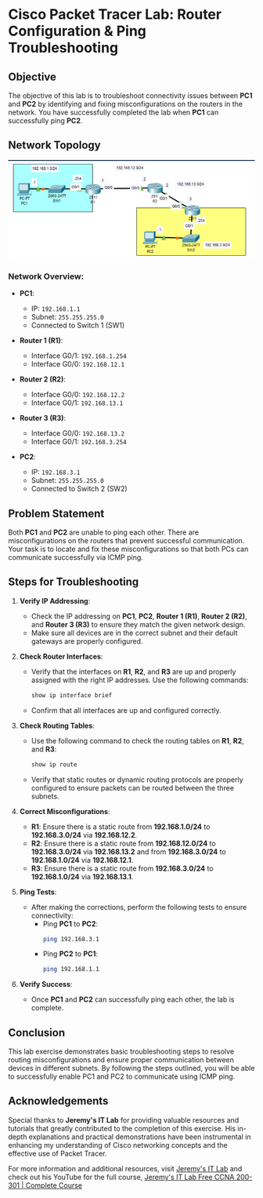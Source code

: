 # Cisco Packet Tracer Lab: Router Configuration & Ping Troubleshooting

## Objective
The objective of this lab is to troubleshoot connectivity issues between **PC1** and **PC2** by identifying and fixing misconfigurations on the routers in the network. You have successfully completed the lab when **PC1** can successfully ping **PC2**.

## Network Topology
![Network Topology](https://github.com/ro-drick/Troubleshooting-Static-Routes/blob/main/troubleshooting-static-routes.PNG)

### Network Overview:
- **PC1**:
  - IP: `192.168.1.1`
  - Subnet: `255.255.255.0`
  - Connected to Switch 1 (SW1)

- **Router 1 (R1)**:
  - Interface G0/1: `192.168.1.254`
  - Interface G0/0: `192.168.12.1`

- **Router 2 (R2)**:
  - Interface G0/0: `192.168.12.2`
  - Interface G0/1: `192.168.13.1`

- **Router 3 (R3)**:
  - Interface G0/0: `192.168.13.2`
  - Interface G0/1: `192.168.3.254`

- **PC2**:
  - IP: `192.168.3.1`
  - Subnet: `255.255.255.0`
  - Connected to Switch 2 (SW2)

## Problem Statement
Both **PC1** and **PC2** are unable to ping each other. There are misconfigurations on the routers that prevent successful communication. Your task is to locate and fix these misconfigurations so that both PCs can communicate successfully via ICMP ping.

## Steps for Troubleshooting

1. **Verify IP Addressing**:  
   - Check the IP addressing on **PC1**, **PC2**, **Router 1 (R1)**, **Router 2 (R2)**, and **Router 3 (R3)** to ensure they match the given network design.
   - Make sure all devices are in the correct subnet and their default gateways are properly configured.

2. **Check Router Interfaces**:
   - Verify that the interfaces on **R1**, **R2**, and **R3** are up and properly assigned with the right IP addresses. Use the following commands:
     ```bash
     show ip interface brief
     ```
   - Confirm that all interfaces are up and configured correctly.

3. **Check Routing Tables**:
   - Use the following command to check the routing tables on **R1**, **R2**, and **R3**:
     ```bash
     show ip route
     ```
   - Verify that static routes or dynamic routing protocols are properly configured to ensure packets can be routed between the three subnets.

4. **Correct Misconfigurations**:
   - **R1**: Ensure there is a static route from **192.168.1.0/24** to **192.168.3.0/24** via **192.168.12.2**.
   - **R2**: Ensure there is a static route from **192.168.12.0/24** to **192.168.3.0/24** via **192.168.13.2** and from **192.168.3.0/24** to **192.168.1.0/24** via **192.168.12.1**.
   - **R3**: Ensure there is a static route from **192.168.3.0/24** to **192.168.1.0/24** via **192.168.13.1**.

5. **Ping Tests**:
   - After making the corrections, perform the following tests to ensure connectivity:
     - Ping **PC1** to **PC2**:
       ```bash
       ping 192.168.3.1
       ```
     - Ping **PC2** to **PC1**:
       ```bash
       ping 192.168.1.1
       ```

6. **Verify Success**:
   - Once **PC1** and **PC2** can successfully ping each other, the lab is complete.

## Conclusion
This lab exercise demonstrates basic troubleshooting steps to resolve routing misconfigurations and ensure proper communication between devices in different subnets. By following the steps outlined, you will be able to successfully enable PC1 and PC2 to communicate using ICMP ping.
## Acknowledgements


Special thanks to **Jeremy's IT Lab** for providing valuable resources and tutorials that greatly contributed to the completion of this exercise. His in-depth explanations and practical demonstrations have been instrumental in enhancing my understanding of Cisco networking concepts and the effective use of Packet Tracer.

For more information and additional resources, visit [Jeremy's IT Lab](https://jeremysitlab.com/) and check out his YouTube for the full course, [Jeremy's IT Lab Free CCNA 200-301 | Complete Course](https://www.youtube.com/playlist?list=PLxbwE86jKRgMpuZuLBivzlM8s2Dk5lXBQ)
